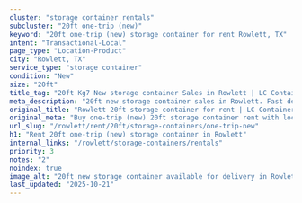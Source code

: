 ```yaml
---
cluster: "storage container rentals"
subcluster: "20ft one-trip (new)"
keyword: "20ft one-trip (new) storage container for rent Rowlett, TX"
intent: "Transactional-Local"
page_type: "Location-Product"
city: "Rowlett, TX"
service_type: "storage container"
condition: "New"
size: "20ft"
title_tag: "20ft Kg7 New storage container Sales in Rowlett | LC Container"
meta_description: "20ft new storage container sales in Rowlett. Fast delivery, competitive pricing. Serving storage containers area. Quote ID: L7H. Call (214) 524-4168 for your free quote today."
original_title: "Rowlett 20ft storage container for rent | LC Container"
original_meta: "Buy one-trip (new) 20ft storage container rent with local delivery in Rowlett, TX. LC Container — local Since 2003. Request a fast quote today."
url_slug: "/rowlett/rent/20ft/storage-containers/one-trip-new"
h1: "Rent 20ft one-trip (new) storage container in Rowlett"
internal_links: "/rowlett/storage-containers/rentals"
priority: 3
notes: "2"
noindex: true
image_alt: "20ft new storage container available for delivery in Rowlett"
last_updated: "2025-10-21"
---
```


<!-- TODO: Add unique city/inventory copy, images, and internal links here. -->
